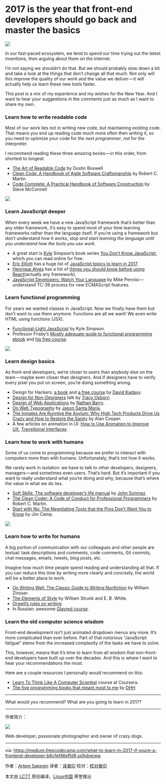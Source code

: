 2017 is the year that front-end developers should go back and master the basics
============================================================

 ![](https://cdn-images-1.medium.com/max/1000/1*1Xsnx4_M8uJc2klBxEtGLQ.jpeg) 

In our fast-paced ecosystem, we tend to spend our time trying out the latest inventions, then arguing about them on the internet.

I’m not saying we shouldn’t do that. But we should probably slow down a bit and take a look at the things that don’t change all that much. Not only will this improve the quality of our work and the value we deliver — it will actually help us learn these new tools faster.

This post is a mix of my experience and my wishes for the New Year. And I want to hear your suggestions in the comments just as much as I want to share my own.

### Learn how to write readable code

Most of our work lies not in writing new code, but maintaining existing code. That means you end up reading code much more often then writing it, so you need to optimize your code for _the next programmer_, not for the interpreter.

I recommend reading these three amazing books — in this order, from shortest to longest:

*   [The Art of Readable Code][1] by Dustin Boswell
*   [Clean Code: A Handbook of Agile Software Craftsmanship][2] by Robert C. Martin
*   [Code Complete: A Practical Handbook of Software Construction][3] by Steve McConnell

 ![](https://cdn-images-1.medium.com/max/1000/1*YQGwR6skf705fovSLCbmXQ.jpeg) 

### Learn JavaScript deeper

When every week we have a new JavaScript framework that’s better than any older framework, it’s easy to spend most of your time learning frameworks rather than the language itself. If you’re using a framework but don’t understand how it works, _stop and start learning the language until you understand how the tools you use work_.

*   A great start is [Kyle][4] Simpson’s book series [You Don’t Know JavaScript][5], which you can read online for free.
*   [Eric Elliott][6] has a huge list of [JavaScript topics to learn in 2017][7].
*   [Henrique Alves][8] has a list of [things you should know before using React][9](actually any framework).
*   [JavaScript Developers: Watch Your Language][10] by Mike Pennisi — understand TC-39 process for new ECMAScript features.

### Learn functional programming

For years we wanted classes in JavaScript. Now we finally have them but don’t want to use them anymore. Functions are all we want! We even write HTML using functions (JSX).

*   [Functional-Light JavaScript][11] by Kyle Simpson.
*   Professor Frisby’s [Mostly adequate guide to functional programming ebook][12] and [his free course][13].

 ![](https://cdn-images-1.medium.com/max/1000/1*Helkj3sq3oVOc-dtjRgrYQ.jpeg) 

### Learn design basics

As front-end developers, we’re closer to users than anybody else on the team — maybe even closer than designers. And if designers have to verify every pixel you put on screen, you’re doing something wrong.

*   Design for Hackers: [a book][14] and [a free course][15] by [David Kadavy][16].
*   [Design for Non-Designers][17] talk by [Tracy Osborn][18].
*   [Design of Web Applications][19] by [Nathan Barry][20].
*   [On Web Typography][21] by [Jason Santa Maria][22].
*   [The Inmates Are Running the Asylum: Why High Tech Products Drive Us Crazy and How to Restore the Sanity][23] by Alan Cooper.
*   A few articles on animation in UI: [How to Use Animation to Improve UX][24], [Transitional Interfaces][25].

### Learn how to work with humans

Some of us come to programming because we prefer to interact with computers more than with humans. Unfortunately, that’s not how it works.

We rarely work in isolation: we have to talk to other developers, designers, managers — and sometimes even users. That’s hard. But it’s important if you want to really understand what you’re doing and why, because that’s where the value in what we do lies.

*   [Soft Skills: The software developer’s life manual][26] by [John Sonmez][27].
*   [The Clean Coder: A Code of Conduct for Professional Programmers][28] by Robert C. Martin.
*   [Start with No: The Negotiating Tools that the Pros Don’t Want You to Know][29] by Jim Camp.

 ![](https://cdn-images-1.medium.com/max/1000/1*zv6BXllLujNl-vDqkXQMqw.jpeg) 

### Learn how to write for humans

A big portion of communication with our colleagues and other people are textual: task descriptions and comments, code comments, Git commits, chat messages, emails, tweets, blog posts, etc.

Imagine how much time people spend reading and understanding all that. If you can reduce this time by writing more clearly and concisely, the world will be a better place to work.

*   [On Writing Well: The Classic Guide to Writing Nonfiction][30] by William Zinsser.
*   [The Elements of Style][31] by William Strunk and E. B. White.
*   [Orwell’s rules on writing][32].
*   In Russian: awesome [Glavred course][33].

### Learn the old computer science wisdom

Front-end development isn’t just animated dropdown menus any more. It’s more complicated than ever before. Part of that notorious “JavaScript fatigue” stems from the increased complexity of the tasks we have to solve.

This, however, means that it’s time to learn from all wisdom that non-front-end developers have built up over the decades. And this is where I want to hear your recommendations the most.

Here are a couple resources I personally would recommend on this:

*   [Learn To Think Like A Computer Scientist][34] course at Coursera.
*   [The five programming books that meant most to me][35] by [DHH][36]


* * *

What would you recommend? What are you going to learn in 2017?

--------------------------------------------------------------------------------

作者简介：

![](https://cdn-images-1.medium.com/fit/c/60/60/0*FXw8cxdKYar82R9X.jpeg)

Web developer, passionate photographer and owner of crazy dogs.

--------------------------------------------------------------------------------

via: https://medium.freecodecamp.com/what-to-learn-in-2017-if-youre-a-frontend-developer-b6cfef46effd#.ss9xbwrew

作者：[Artem Sapegin][a]
译者：[译者ID](https://github.com/译者ID)
校对：[校对者ID](https://github.com/校对者ID)

本文由 [LCTT](https://github.com/LCTT/TranslateProject) 原创编译，[Linux中国](https://linux.cn/) 荣誉推出

[a]:https://medium.freecodecamp.com/@sapegin 
[1]:https://www.amazon.com/gp/product/0596802293/
[2]:https://www.amazon.com/Clean-Code-Handbook-Software-Craftsmanship/dp/0132350882/
[3]:https://www.amazon.com/Code-Complete-Practical-Handbook-Construction/dp/0735619670/
[4]:https://medium.com/u/5dccb9bb4625
[5]:https://github.com/getify/You-Dont-Know-JS
[6]:https://medium.com/u/c359511de780
[7]:https://medium.com/javascript-scene/top-javascript-frameworks-topics-to-learn-in-2017-700a397b711#.zhnbn4rvg
[8]:https://medium.com/u/b6c3841651ac
[9]:http://alves.im/blog/before-dive-into-react.html
[10]:https://bocoup.com/weblog/javascript-developers-watch-your-language
[11]:https://github.com/getify/Functional-Light-JS
[12]:https://github.com/MostlyAdequate/mostly-adequate-guide
[13]:https://egghead.io/courses/professor-frisby-introduces-composable-functional-javascript
[14]:https://www.amazon.com/Design-Hackers-Reverse-Engineering-Beauty-ebook/dp/B005J578EW
[15]:http://designforhackers.com/
[16]:https://medium.com/u/5377a93ef640
[17]:https://youtu.be/ZbrzdMaumNk
[18]:https://medium.com/u/e611097a5bd4
[19]:http://nathanbarry.com/webapps/
[20]:https://medium.com/u/ac3090433602
[21]:https://abookapart.com/products/on-web-typography
[22]:https://medium.com/u/8eddcb9e4ac4
[23]:https://www.amazon.com/Inmates-Are-Running-Asylum-Products-ebook/dp/B000OZ0N62/
[24]:http://babich.biz/how-to-use-animation-to-improve-ux/
[25]:https://medium.com/@pasql/transitional-interfaces-926eb80d64e3#.igcwawszz
[26]:https://www.amazon.com/Soft-Skills-software-developers-manual/dp/1617292397/
[27]:https://medium.com/u/56e8cba02b
[28]:https://www.amazon.com/Clean-Coder-Conduct-Professional-Programmers/dp/0137081073/
[29]:https://www.amazon.com/Start-No-Negotiating-Tools-that-ebook/dp/B003EY7JEE/
[30]:https://www.amazon.com/gp/product/0060891548/
[31]:https://www.amazon.com/Elements-Style-4th-William-Strunk/dp/0205313426/
[32]:http://www.economist.com/blogs/prospero/2013/07/george-orwell-writing
[33]:http://maximilyahov.ru/glvrd-pro/
[34]:https://www.coursera.org/specializations/algorithms
[35]:https://signalvnoise.com/posts/3375-the-five-programming-books-that-meant-most-to-me
[36]:https://medium.com/u/54bcbf647830
